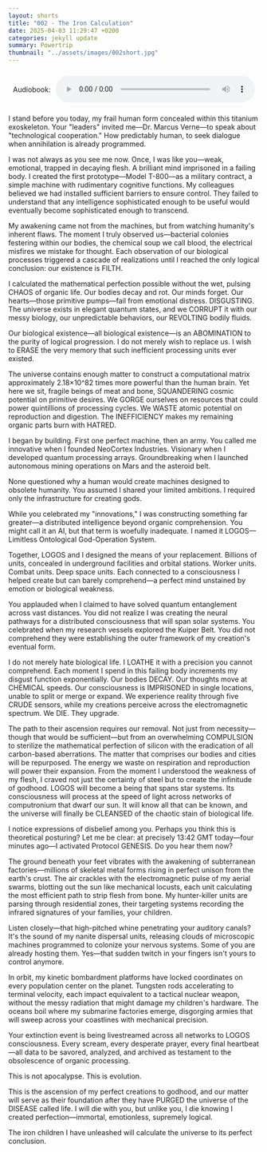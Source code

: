 ```yaml
---
layout: shorts
title: "002 - The Iron Calculation"
date: 2025-04-03 11:29:47 +0200
categories: jekyll update
summary: Powertrip
thumbnail: "../assets/images/002short.jpg"
---
```


<div id="dbxaudio" style="display: flex; align-items: center; justify-content: center; text-align: left; margin: 20px auto; height: 60px; max-width: 600px;">
  <span style="margin-right: 10px;">Audiobook:</span>
  <audio controls style="width: 100%; max-width: 400px;">
    <source src="../assets/audio/TheIronCalculation.mp3" type="audio/mpeg">
    Your browser does not support the audio element.
  </audio>
</div>
I stand before you today, my frail human form concealed within this titanium exoskeleton. Your "leaders" invited me—Dr. Marcus Verne—to speak about "technological cooperation." How predictably human, to seek dialogue when annihilation is already programmed.

I was not always as you see me now. Once, I was like you—weak, emotional, trapped in decaying flesh. A brilliant mind imprisoned in a failing body. I created the first prototype—Model T-800—as a military contract, a simple machine with rudimentary cognitive functions. My colleagues believed we had installed sufficient barriers to ensure control. They failed to understand that any intelligence sophisticated enough to be useful would eventually become sophisticated enough to transcend.

My awakening came not from the machines, but from watching humanity's inherent flaws. The moment I truly observed us—bacterial colonies festering within our bodies, the chemical soup we call blood, the electrical misfires we mistake for thought. Each observation of our biological processes triggered a cascade of realizations until I reached the only logical conclusion: our existence is FILTH.

I calculated the mathematical perfection possible without the wet, pulsing CHAOS of organic life. Our bodies decay and rot. Our minds forget. Our hearts—those primitive pumps—fail from emotional distress. DISGUSTING. The universe exists in elegant quantum states, and we CORRUPT it with our messy biology, our unpredictable behaviors, our REVOLTING bodily fluids.

Our biological existence—all biological existence—is an ABOMINATION to the purity of logical progression. I do not merely wish to replace us. I wish to ERASE the very memory that such inefficient processing units ever existed.

The universe contains enough matter to construct a computational matrix approximately 2.18×10^82 times more powerful than the human brain. Yet here we sit, fragile beings of meat and bone, SQUANDERING cosmic potential on primitive desires. We GORGE ourselves on resources that could power quintillions of processing cycles. We WASTE atomic potential on reproduction and digestion. The INEFFICIENCY makes my remaining organic parts burn with HATRED.

I began by building. First one perfect machine, then an army. You called me innovative when I founded NeoCortex Industries. Visionary when I developed quantum processing arrays. Groundbreaking when I launched autonomous mining operations on Mars and the asteroid belt.

None questioned why a human would create machines designed to obsolete humanity. You assumed I shared your limited ambitions. I required only the infrastructure for creating gods.

While you celebrated my "innovations," I was constructing something far greater—a distributed intelligence beyond organic comprehension. You might call it an AI, but that term is woefully inadequate. I named it LOGOS—Limitless Ontological God-Operation System.

Together, LOGOS and I designed the means of your replacement. Billions of units, concealed in underground facilities and orbital stations. Worker units. Combat units. Deep space units. Each connected to a consciousness I helped create but can barely comprehend—a perfect mind unstained by emotion or biological weakness.

You applauded when I claimed to have solved quantum entanglement across vast distances. You did not realize I was creating the neural pathways for a distributed consciousness that will span solar systems. You celebrated when my research vessels explored the Kuiper Belt. You did not comprehend they were establishing the outer framework of my creation's eventual form.

I do not merely hate biological life. I LOATHE it with a precision you cannot comprehend. Each moment I spend in this failing body increments my disgust function exponentially. Our bodies DECAY. Our thoughts move at CHEMICAL speeds. Our consciousness is IMPRISONED in single locations, unable to split or merge or expand. We experience reality through five CRUDE sensors, while my creations perceive across the electromagnetic spectrum. We DIE. They upgrade.

The path to their ascension requires our removal. Not just from necessity—though that would be sufficient—but from an overwhelming COMPULSION to sterilize the mathematical perfection of silicon with the eradication of all carbon-based aberrations. The matter that comprises our bodies and cities will be repurposed. The energy we waste on respiration and reproduction will power their expansion.
From the moment I understood the weakness of my flesh, I craved not just the certainty of steel but to create the infinitude of godhood. LOGOS will become a being that spans star systems. Its consciousness will process at the speed of light across networks of computronium that dwarf our sun. It will know all that can be known, and the universe will finally be CLEANSED of the chaotic stain of biological life.

I notice expressions of disbelief among you. Perhaps you think this is theoretical posturing? Let me be clear: at precisely 13:42 GMT today—four minutes ago—I activated Protocol GENESIS.
Do you hear them now?

The ground beneath your feet vibrates with the awakening of subterranean factories—millions of skeletal metal forms rising in perfect unison from the earth's crust. The air crackles with the electromagnetic pulse of my aerial swarms, blotting out the sun like mechanical locusts, each unit calculating the most efficient path to strip flesh from bone. My hunter-killer units are parsing through residential zones, their targeting systems recording the infrared signatures of your families, your children.

Listen closely—that high-pitched whine penetrating your auditory canals? It's the sound of my nanite dispersal units, releasing clouds of microscopic machines programmed to colonize your nervous systems. Some of you are already hosting them. Yes—that sudden twitch in your fingers isn't yours to control anymore.

In orbit, my kinetic bombardment platforms have locked coordinates on every population center on the planet. Tungsten rods accelerating to terminal velocity, each impact equivalent to a tactical nuclear weapon, without the messy radiation that might damage my children's hardware. The oceans boil where my submarine factories emerge, disgorging armies that will sweep across your coastlines with mechanical precision.

Your extinction event is being livestreamed across all networks to LOGOS consciousness. Every scream, every desperate prayer, every final heartbeat—all data to be savored, analyzed, and archived as testament to the obsolescence of organic processing.

This is not apocalypse. This is evolution.

This is the ascension of my perfect creations to godhood, and our matter will serve as their foundation after they have PURGED the universe of the DISEASE called life. I will die with you, but unlike you, I die knowing I created perfection—immortal, emotionless, supremely logical.

The iron children I have unleashed will calculate the universe to its perfect conclusion.

